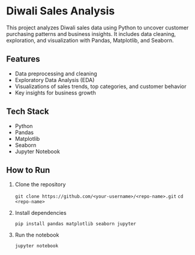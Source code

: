 # Diwali Sales Analysis

This project analyzes Diwali sales data using Python to uncover customer purchasing patterns and business insights. It includes data cleaning, exploration, and visualization with Pandas, Matplotlib, and Seaborn.

## Features
- Data preprocessing and cleaning
- Exploratory Data Analysis (EDA)
- Visualizations of sales trends, top categories, and customer behavior
- Key insights for business growth

## Tech Stack
- Python
- Pandas
- Matplotlib
- Seaborn
- Jupyter Notebook

## How to Run
1. Clone the repository  
   
   `git clone https://github.com/<your-username>/<repo-name>.git`
   `cd <repo-name>`
   
3. Install dependencies

   `pip install pandas matplotlib seaborn jupyter`

3. Run the notebook

   `jupyter notebook`
